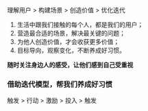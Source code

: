 理解用户 > 构建场景 > 创造价值 > 优化迭代

1. 生活中跟我们接触的每个人，都是我们的用户；
2. 营造最合适的场景，解决最关键的问题；
3. 为他人创造价值，才会收获更多价值；
4. 目标导向，观察变化，不断养成好习惯。

**随时关注身边人的感受，让他们感到自己受重视**

### 借助迭代模型，帮我们养成好习惯

触发 > 行动 > 激励 > 投入 > 触发 
